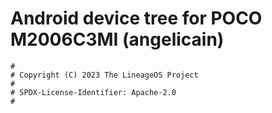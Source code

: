 # Android device tree for POCO M2006C3MI (angelicain)

```
#
# Copyright (C) 2023 The LineageOS Project
#
# SPDX-License-Identifier: Apache-2.0
#
```
